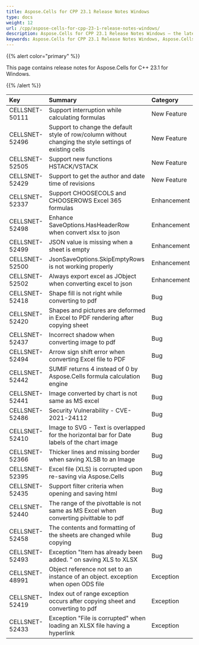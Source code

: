 ```yaml
---
title: Aspose.Cells for CPP 23.1 Release Notes Windows
type: docs
weight: 12
url: /cpp/aspose-cells-for-cpp-23-1-release-notes-windows/
description: Aspose.Cells for CPP 23.1 Release Notes Windows – the latest enhancements, new features, and fixes.
keywords: Aspose.Cells for CPP 23.1 Release Notes Windows, Aspose.Cells for CPP 23.1 Windows updates and fixes
---
```


{{% alert color="primary" %}}

This page contains release notes for Aspose.Cells for C++ 23.1 for Windows.

{{% /alert %}}

|**Key**|**Summary**|**Category**|
| :- | :- | :- |
|CELLSNET-50111|Support interruption while calculating formulas|New Feature
|CELLSNET-52496|Support to change the default style of row/column without changing the style settings of existing cells|New Feature
|CELLSNET-52505|Support new functions HSTACK/VSTACK|New Feature
|CELLSNET-52429|Support to get the author and date time of revisions|New Feature
|CELLSNET-52337|Support CHOOSECOLS and CHOOSEROWS Excel 365 formulas|Enhancement
|CELLSNET-52498|Enhance SaveOptions.HasHeaderRow when convert xlsx to json |Enhancement
|CELLSNET-52499|JSON value is missing when a sheet is empty|Enhancement
|CELLSNET-52500|JsonSaveOptions.SkipEmptyRows is not working properly|Enhancement
|CELLSNET-52502|Always export excel as JObject when converting excel to json|Enhancement
|CELLSNET-52418|Shape fill is not right while converting to pdf|Bug
|CELLSNET-52420|Shapes and pictures are deformed in Excel to PDF rendering after copying sheet |Bug
|CELLSNET-52437|Incorrect shadow when converting image  to pdf|Bug
|CELLSNET-52494|Arrow sign shift error when converting Excel file to PDF|Bug
|CELLSNET-52442|SUMIF returns 4 instead of 0 by Aspose.Cells formula calculation engine|Bug
|CELLSNET-52441|Image converted by chart is not same as MS excel|Bug
|CELLSNET-52486|Security Vulnerability - CVE-2021-24112|Bug
|CELLSNET-52410|Image to SVG - Text is overlapped for the horizontal bar for Date labels of the chart image|Bug
|CELLSNET-52366|Thicker lines and missing border when saving XLSB to an Image |Bug
|CELLSNET-52395|Excel file (XLS) is corrupted upon re-saving via Aspose.Cells|Bug
|CELLSNET-52435|Support filter criteria when opening and saving html|Bug
|CELLSNET-52440|The range of the pivottable is not same as MS Excel when converting pivittable to pdf|Bug
|CELLSNET-52458|The contents and formatting of the sheets are changed while copying|Bug
|CELLSNET-52493|Exception "Item has already been added. " on saving XLS to XLSX|Bug
|CELLSNET-48991|Object reference not set to an instance of an object. exception when open ODS file|Exception
|CELLSNET-52419|Index out of range exception occurs after copying sheet and converting to pdf|Exception
|CELLSNET-52433|Exception "File is corrupted" when loading an XLSX file having a hyperlink|Exception
